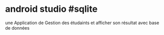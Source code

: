 # android studio #sqlite
une Application de Gestion des étudaints et afficher son résultat avec base de données
